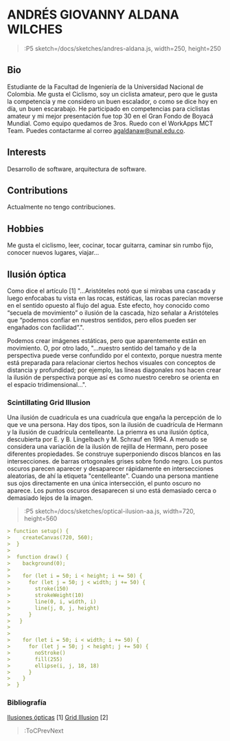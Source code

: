 # ANDRÉS GIOVANNY ALDANA WILCHES

> :P5 sketch=/docs/sketches/andres-aldana.js, width=250, height=250


## Bio
Estudiante de la Facultad de Ingeniería de la Universidad Nacional de Colombia. Me gusta el Ciclismo, soy un ciclista amateur, pero que le gusta la competencia y me considero un buen escalador, o como se dice hoy en día, un buen escarabajo. He participado en competencias para ciclistas amateur y mi mejor presentación fue top 30 en el Gran Fondo de Boyacá Mundial. Como equipo quedamos de 3ros. Ruedo con el WorkApps MCT Team. Puedes contactarme al correo agaldanaw@unal.edu.co.

## Interests
Desarrollo de software, arquitectura de software.

## Contributions

Actualmente no tengo contribuciones.

## Hobbies
Me gusta el ciclismo, leer, cocinar, tocar guitarra, caminar sin rumbo fijo, conocer nuevos lugares, viajar...

## Ilusión óptica
Como dice el artículo [1] "...Aristóteles notó que si mirabas una cascada y luego enfocabas tu vista en las rocas, estáticas, las rocas parecían moverse en el sentido opuesto al flujo del agua. Este efecto, hoy conocido como “secuela de movimiento” o ilusión de la cascada, hizo señalar a Aristóteles que “podemos confiar en nuestros sentidos, pero ellos pueden ser engañados con facilidad”.". 

Podemos crear imágenes estáticas, pero que aparentemente están en movimiento. O, por otro lado, "...nuestro sentido del tamaño y de la perspectiva puede verse confundido por el contexto, porque nuestra mente está preparada para relacionar ciertos hechos visuales con conceptos de distancia y profundidad; por ejemplo, las líneas diagonales nos hacen crear la ilusión de perspectiva porque así es como nuestro cerebro se orienta en el espacio tridimensional...".

### Scintillating Grid Illusion 

Una ilusión de cuadricula es una cuadrícula que engaña la percepción de lo que ve una persona. Hay dos tipos, son la ilusión de cuadrícula de Hermann y la ilusión de cuadrícula centelleante. La priemra es una ilusión óptica, descubierta por E. y B. Lingelbach y M. Schrauf en 1994. A menudo se considera una variación de la ilusión de rejilla de Hermann, pero posee diferentes propiedades. Se construye superponiendo discos blancos en las intersecciones. de barras ortogonales grises sobre fondo negro. Los puntos oscuros parecen aparecer y desaparecer rápidamente en intersecciones aleatorias, de ahí la etiqueta "centelleante". Cuando una persona mantiene sus ojos directamente en una única intersección, el punto oscuro no aparece. Los puntos oscuros desaparecen si uno está demasiado cerca o demasiado lejos de la imagen.

> :P5 sketch=/docs/sketches/optical-ilusion-aa.js, width=720, height=560

```md
> function setup() {
>    createCanvas(720, 560);
>  }
> 
>  function draw() {
>    background(0);
>  
>    for (let i = 50; i < height; i += 50) {
>      for (let j = 50; j < width; j += 50) { 
>        stroke(150)
>        strokeWeight(10)
>        line(0, i, width, i)
>        line(j, 0, j, height)
>      }
>   }
>  
>   
>    for (let i = 50; i < width; i += 50) {
>      for (let j = 50; j < height; j += 50) {
>        noStroke()
>        fill(255)
>        ellipse(i, j, 18, 18)
>      }
>    }
>  }
```

### Bibliografía
[Ilusiones ópticas](https://leioavision.com/ilusiones-opticas-magia-o-ciencia/) [1]
[Grid Illusion](https://psychology.wikia.org/wiki/Grid_illusion#:~:text=The%20Scintillating%20grid%20illusion%20is,the%20dot%20does%20not%20appear.) [2]

> :ToCPrevNext

